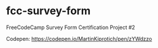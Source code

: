 # fcc-survey-form
FreeCodeCamp Survey Form Certification Project #2

Codepen: https://codepen.io/MartinKiprotich/pen/zYWdzzo
